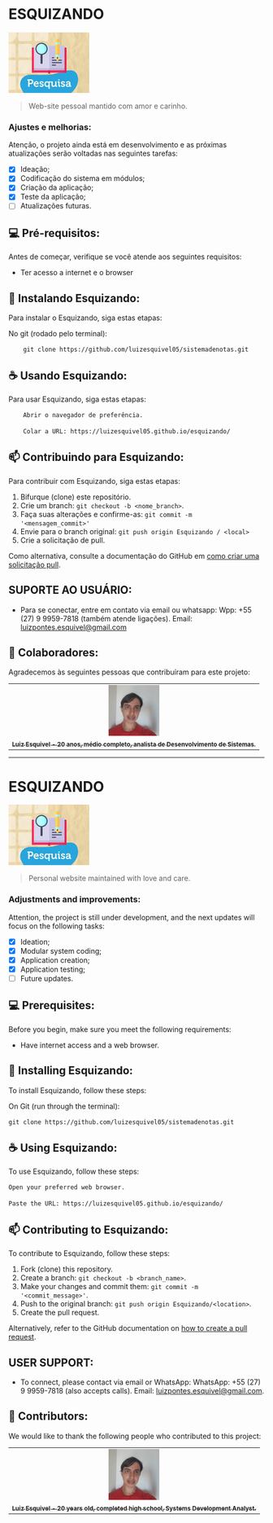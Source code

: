 # ESQUIZANDO

<img src="img/boletim.png" alt="exemplo imagem">

> Web-site pessoal mantido com amor e carinho.

### Ajustes e melhorias:

Atenção, o projeto ainda está em desenvolvimento e as próximas atualizações serão voltadas nas seguintes tarefas:

- [x] Ideação;
- [x] Codificação do sistema em módulos;
- [x] Criação da aplicação;
- [x] Teste da aplicação;
- [ ] Atualizações futuras.

## 💻 Pré-requisitos:

Antes de começar, verifique se você atende aos seguintes requisitos:
* Ter acesso a internet e o browser

## 🚀 Instalando Esquizando:

Para instalar o Esquizando, siga estas etapas:

No git (rodado pelo terminal):
```
    git clone https://github.com/luizesquivel05/sistemadenotas.git
```

## ☕ Usando Esquizando:

Para usar Esquizando, siga estas etapas:

```
    Abrir o navegador de preferência.

    Colar a URL: https://luizesquivel05.github.io/esquizando/
```

## 📫 Contribuindo para Esquizando:
Para contribuir com Esquizando, siga estas etapas:

1. Bifurque (clone) este repositório.
2. Crie um branch: `git checkout -b <nome_branch>`.
3. Faça suas alterações e confirme-as: `git commit -m '<mensagem_commit>'`
4. Envie para o branch original: `git push origin Esquizando / <local>`
5. Crie a solicitação de pull.

Como alternativa, consulte a documentação do GitHub em [como criar uma solicitação pull](https://help.github.com/en/github/collaborating-with-issues-and-pull-requests/creating-a-pull-request).

## SUPORTE AO USUÁRIO:
- Para se conectar, entre em contato via email ou whatsapp:
    Wpp: +55 (27) 9 9959-7818 (também atende ligações).
    Email: luizpontes.esquivel@gmail.com 

## 🤝 Colaboradores:

Agradecemos às seguintes pessoas que contribuíram para este projeto:

<table>
  <tr>
    <td align="center">
      <a href="https://www.linkedin.com/in/luizesquivel/">
        <img src="img/luiz.png" width="100px;" alt="Foto de Luiz Esquivel"/><br>
        <sub>
          <b>Luiz Esquivel - 20 anos, médio completo, analista de Desenvolvimento de Sistemas.</b>
        </sub>
      </a>
    </td>
  </tr>
</table>

--------------------------------------------------------------------------------------------------------

# ESQUIZANDO

<img src="img/boletim.png" alt="example image">

> Personal website maintained with love and care.

### Adjustments and improvements:

Attention, the project is still under development, and the next updates will focus on the following tasks:

- [x] Ideation;
- [x] Modular system coding;
- [x] Application creation;
- [x] Application testing;
- [ ] Future updates.

## 💻 Prerequisites:

Before you begin, make sure you meet the following requirements:
* Have internet access and a web browser.

## 🚀 Installing Esquizando:

To install Esquizando, follow these steps:

On Git (run through the terminal):
```
git clone https://github.com/luizesquivel05/sistemadenotas.git
```

## ☕ Using Esquizando:

To use Esquizando, follow these steps:

```
Open your preferred web browser.

Paste the URL: https://luizesquivel05.github.io/esquizando/
```

## 📫 Contributing to Esquizando:
To contribute to Esquizando, follow these steps:

1. Fork (clone) this repository.
2. Create a branch: `git checkout -b <branch_name>`.
3. Make your changes and commit them: `git commit -m '<commit_message>'`.
4. Push to the original branch: `git push origin Esquizando/<location>`.
5. Create the pull request.

Alternatively, refer to the GitHub documentation on [how to create a pull request](https://help.github.com/en/github/collaborating-with-issues-and-pull-requests/creating-a-pull-request).

## USER SUPPORT:
- To connect, please contact via email or WhatsApp:
    WhatsApp: +55 (27) 9 9959-7818 (also accepts calls).
    Email: luizpontes.esquivel@gmail.com.

## 🤝 Contributors:

We would like to thank the following people who contributed to this project:

<table>
  <tr>
    <td align="center">
      <a href="https://www.linkedin.com/in/luizesquivel/">
        <img src="img/luiz.png" width="100px;" alt="Luiz Esquivel's Photo"/><br>
        <sub>
          <b>Luiz Esquivel - 20 years old, completed high school, Systems Development Analyst.</b>
        </sub>
      </a>
    </td>
  </tr>
</table>
